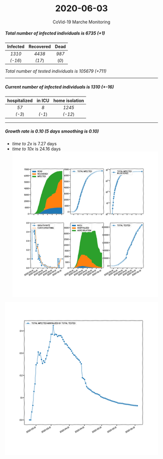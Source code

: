<div align='center'>

# 2020-06-03
CoVid-19 Marche Monitoring
</div>

##### Total number of infected individuals is 6735 (+1)
Infected | Recovered | Dead
:---: | :---: | :---:
*1310* | *4438* | *987*
*(-16*) | *(17*) | (*0*)

*Total number of tested individuals is 105679 (+711)*
***
##### Current number of infected individuals is 1310 (+-16)
hospitalized | in ICU | home isolation
:---: | :---: | :---:
*57* |*8* |*1245*
*(-3*) |*(-1*) |*(-12*)
***
##### Growth rate is 0.10 (5 days smoothing is 0.10)
- *time to 2x* is 7.27 days
- *time to 10x* is 24.16 days
![stats][stats]

![infected_normalized][infected_normalized]

[stats]: stats_Marche.png
[infected_normalized]: infected_normalized_Marche.png
